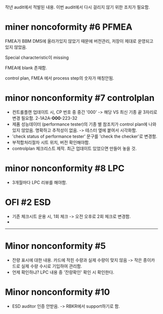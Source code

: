 작년 audit에서 적발된 내용. 이번 audit에서 다시 걸리지 않기 위한 조치가 필요함.
# miner noncoformity #6 PFMEA
FMEA가 BBM DMS에 올라가있지 않았기 때문에 버전관리, 저장이 제대로 운영되고 있지 않았음.

Special characteristic이 missing

FMEA에 blank 존재함.

control plan, FMEA 에서 process step의 숫자가 매칭안됨.

# minor nonconformity #7 controlplan
- 컨트롤플랜 업데이트 시, CP 번호 중 중간 '000' -> 해당 VS 최신 기종 끝 3자리로 변경 필요함. 
  2-1A2A-**000**-223-32
- 제품 성능데이터 (performance tester)의 기종 별 참조치가 control plan에 나와있지 않았음. 명확하고 추적성이 없음. -> 테스터 옆에 붙여서 시각화함.
- 'check status of performance tester' 문구를 'check the checker'로 변경함.
- 부적합처리절차 시트 위치, 버전 확인해야함.
- controlplan 체크리스트 제작. 최근 업데이트 있었으면 만들어 놓을 것.
# minor nonconformity #8 LPC
- 3개월마다 LPC 리뷰를 해야함.

# OFI #2 ESD
- 기존  체크시트 운용 시, 1회 체크 -> 오전 오후로 2회 체크로 변경함.
- 
---

# Minor nonconformity #5 
- 잔량 표시에 대한 내용. 카드에 적힌 수량과 실제 수량이 맞지 않음 -> 작은 종이카드로 실제 수량 수시로 기입하여 관리함.
- 언제 확인하냐? LPC 내용 중 '잔량확인' 확인 시 확인한다.


# Minor nonconformity #10
- ESD auditor 인증 안받음. -> RBKR에서 support하기로 함.

